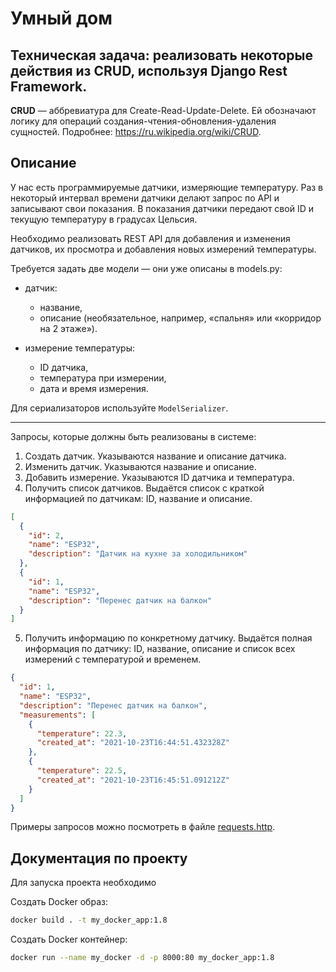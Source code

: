 # Умный дом

## Техническая задача: реализовать некоторые действия из CRUD, используя Django Rest Framework.

**CRUD** — аббревиатура для Create-Read-Update-Delete. Ей обозначают логику для операций создания-чтения-обновления-удаления сущностей. Подробнее: https://ru.wikipedia.org/wiki/CRUD.

## Описание

У нас есть программируемые датчики, измеряющие температуру. Раз в некоторый интервал времени датчики делают запрос по API и записывают свои показания. В показания датчики передают свой ID и текущую температуру в градусах Цельсия.

Необходимо реализовать REST API для добавления и изменения датчиков, их просмотра и добавления новых измерений температуры.

Требуется задать две модели — они уже описаны в models.py:

- датчик:

  - название,
  - описание (необязательное, например, «спальня» или «корридор на 2 этаже»).

- измерение температуры:

  - ID датчика,
  - температура при измерении,
  - дата и время измерения.

Для сериализаторов используйте `ModelSerializer`.

---

Запросы, которые должны быть реализованы в системе:

1. Создать датчик. Указываются название и описание датчика.
2. Изменить датчик. Указываются название и описание.
3. Добавить измерение. Указываются ID датчика и температура.
4. Получить список датчиков. Выдаётся список с краткой информацией по датчикам: ID, название и описание.

```json
[
  {
    "id": 2,
    "name": "ESP32",
    "description": "Датчик на кухне за холодильником"
  },
  {
    "id": 1,
    "name": "ESP32",
    "description": "Перенес датчик на балкон"
  }
]
```

5. Получить информацию по конкретному датчику. Выдаётся полная информация по датчику: ID, название, описание и список всех измерений с температурой и временем.

```json
{
  "id": 1,
  "name": "ESP32",
  "description": "Перенес датчик на балкон",
  "measurements": [
    {
      "temperature": 22.3,
      "created_at": "2021-10-23T16:44:51.432328Z"
    },
    {
      "temperature": 22.5,
      "created_at": "2021-10-23T16:45:51.091212Z"
    }
  ]
}
```

Примеры запросов можно посмотреть в файле [requests.http](./requests.http).


## Документация по проекту

Для запуска проекта необходимо

Создать Docker образ:

```bash
docker build . -t my_docker_app:1.8
```

Создать Docker контейнер:

```bash
docker run --name my_docker -d -p 8000:80 my_docker_app:1.8
```
